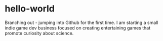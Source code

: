 # hello-world
Branching out - jumping into Github for the first time.
I am starting a small indie game dev business focused on creating entertaining games that promote curiosity about science. 
